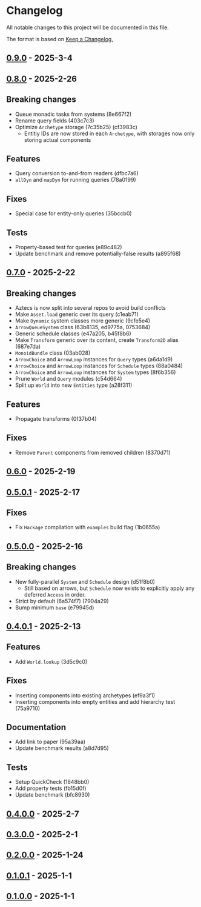 # Changelog

All notable changes to this project will be documented in this file.

The format is based on [Keep a Changelog](https://keepachangelog.com/en/1.0.0/),

## [0.9.0](https://github.com/aztecs-hs/aztecs/compare/aztecs-v0.8.0..aztecs-v0.9.0) - 2025-3-4

## [0.8.0](https://github.com/aztecs-hs/aztecs/compare/aztecs-v0.7.0..aztecs-v0.8.0) - 2025-2-26

## Breaking changes

- Queue monadic tasks from systems (8e667f2)
- Rename query fields (403c7c3)
- Optimize `Archetype` storage (7c35b25) (cf3983c)
  - Entitiy IDs are now stored in each `Archetype`, with storages now only storing actual components

## Features

- Query conversion to-and-from readers (dfbc7a6)
- `allDyn` and `mapDyn` for running queries (78a0199)

## Fixes

- Special case for entity-only queries (35bccb0)

## Tests

- Property-based test for queries (e89c482)
- Update benchmark and remove potentially-false results (a895f68)

## [0.7.0](https://github.com/aztecs-hs/aztecs/compare/aztecs-v0.6.0..aztecs-v0.7.0) - 2025-2-22

## Breaking changes

- Aztecs is now split into several repos to avoid build conflicts
- Make `Asset.load` generic over its query (c1eab71)
- Make `Dynamic` system classes more generic (9cfe5e4)
- `ArrowQueueSystem` class (63b8135, ed9775a, 0753684)
- Generic schedule classes (e47a205, b45f8b6)
- Make `Transform` generic over its content, create `Transform2D` alias (687e7da)
- `MonoidBundle` class (03ab028)
- `ArrowChoice` and `ArrowLoop` instances for `Query` types (a6da1d9)
- `ArrowChoice` and `ArrowLoop` instances for `Schedule` types (88a0484)
- `ArrowChoice` and `ArrowLoop` instances for `System` types (8f6b356)
- Prune `World` and `Query` modules (c54d664)
- Split up `World` into new `Entities` type (a28f311)

## Features

- Propagate transforms (0f37b04)

## Fixes

- Remove `Parent` components from removed children (8370d71)

## [0.6.0](https://github.com/aztecs-hs/aztecs/compare/aztecs-v0.5.0.1..aztecs-v0.6.0) - 2025-2-19

## [0.5.0.1](https://github.com/aztecs-hs/aztecs/compare/aztecs-v0.5.0.0..aztecs-v0.5.0.1) - 2025-2-17

## Fixes

- Fix `Hackage` compilation with `examples` build flag (1b0655a)

## [0.5.0.0](https://github.com/aztecs-hs/aztecs/compare/aztecs-v0.4.0.1..aztecs-v0.5.0.0) - 2025-2-16

## Breaking changes

- New fully-parallel `System` and `Schedule` design (d51f8b0)
  - Still based on arrows, but `Schedule` now exists to explicitly apply any deferred `Access` in order.
- Strict by default (6a574f7) (7904a29)
- Bump minimum `base` (e79945d)

## [0.4.0.1](https://github.com/aztecs-hs/aztecs/compare/aztecs-v0.4.0.0...aztecs-v0.4.0.1) - 2025-2-13

## Features

- Add `World.lookup` (3d5c9c0)

## Fixes

- Inserting components into existing archetypes (ef9a3f1)
- Inserting components into empty entities and add hierarchy test (75a9710)

## Documentation

- Add link to paper (95a39aa)
- Update benchmark results (a8d7d95)

## Tests

- Setup QuickCheck (1848bb0)
- Add property tests (fb15d0f)
- Update benchmark (bfc8930)

## [0.4.0.0](https://github.com/aztecs-hs/aztecs/compare/v0.3.0.0..aztecs-v0.4.0.0) - 2025-2-7

## [0.3.0.0](https://github.com/aztecs-hs/aztecs/compare/v0.3.0.0..v0.4.0.0) - 2025-2-1

## [0.2.0.0](https://github.com/aztecs-hs/aztecs/compare/v0.1.0.1..v0.2.0.0) - 2025-1-24

## [0.1.0.1](https://github.com/aztecs-hs/aztecs/compare/v0.1.0.0..v0.1.0.1) - 2025-1-1

## [0.1.0.0](https://github.com/aztecs-hs/aztecs/compare/v0.1.0.0) - 2025-1-1
